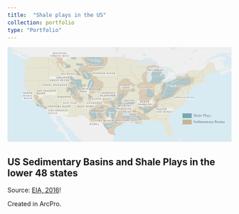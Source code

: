 ```yaml
---
title:  "Shale plays in the US"
collection: portfolio
type: "Portfolio"
---
```


<img src='/images/basins.png'>

## US Sedimentary Basins and Shale Plays in the lower 48 states

Source: [EIA, 2016](https://www.eia.gov/maps/maps.htm)!

Created in ArcPro.
